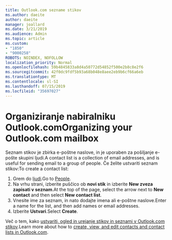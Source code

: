 ```yaml
---
title: Outlook.com sezname stikov
ms.author: daeite
author: daeite
manager: joallard
ms.date: 3/21/2019
ms.audience: Admin
ms.topic: article
ms.custom:
- "1850"
- "9000258"
ROBOTS: NOINDEX, NOFOLLOW
localization_priority: Normal
ms.openlocfilehash: 59b4845833a8d4a50772d54852f500e2b8c8e2f6
ms.sourcegitcommit: 42f0dc9fdf5b93a68b048e8aee2eb9b6cf66a6eb
ms.translationtype: MT
ms.contentlocale: sl-SI
ms.lasthandoff: 07/15/2019
ms.locfileid: "35697027"
---
```

# <a name="organizing-your-outlookcom-mailbox"></a><span data-ttu-id="07674-102">Organiziranje nabiralniku Outlook.com</span><span class="sxs-lookup"><span data-stu-id="07674-102">Organizing your Outlook.com mailbox</span></span>

<span data-ttu-id="07674-103">Seznam stikov je zbirka e-poštne naslove, in je uporaben za pošiljanje e-pošte skupini ljudi.</span><span class="sxs-lookup"><span data-stu-id="07674-103">A contact list is a collection of email addresses, and is useful for sending email to a group of people.</span></span> <span data-ttu-id="07674-104">Če želite ustvariti seznam stikov:</span><span class="sxs-lookup"><span data-stu-id="07674-104">To create a contact list:</span></span>

1. <span data-ttu-id="07674-105">Grem do [ljudi](https://outlook.live.com/people/).</span><span class="sxs-lookup"><span data-stu-id="07674-105">Go to [People](https://outlook.live.com/people/).</span></span>
1. <span data-ttu-id="07674-106">Na vrhu strani, izberite puščico ob **novi stik** in izberite **New zveza zapisati v seznam**.</span><span class="sxs-lookup"><span data-stu-id="07674-106">At the top of the page, select the arrow next to **New contact** and then select **New contact list**.</span></span>
1. <span data-ttu-id="07674-107">Vnesite ime za seznam, in nato dodajte imena ali e-poštne naslove.</span><span class="sxs-lookup"><span data-stu-id="07674-107">Enter a name for the list, and then add names or email addresses.</span></span>
1. <span data-ttu-id="07674-108">Izberite **Ustvari**.</span><span class="sxs-lookup"><span data-stu-id="07674-108">Select **Create**.</span></span>

<span data-ttu-id="07674-109">Več o tem, kako [ustvariti, ogled in urejanje stikov in seznami v Outlook.com stikov](https://support.office.com/article/5b909158-036e-4820-92f7-2a27f57b9f01?wt.mc_id=Office_Outlook_com_Alchemy).</span><span class="sxs-lookup"><span data-stu-id="07674-109">Learn more about how to [create, view, and edit contacts and contact lists in Outlook.com](https://support.office.com/article/5b909158-036e-4820-92f7-2a27f57b9f01?wt.mc_id=Office_Outlook_com_Alchemy).</span></span>
